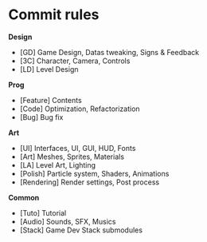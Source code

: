# Commit rules

**Design**
- [GD] Game Design, Datas tweaking, Signs & Feedback
- [3C] Character, Camera, Controls
- [LD] Level Design

**Prog**
- [Feature] Contents
- [Code] Optimization, Refactorization
- [Bug] Bug fix

**Art**
- [UI] Interfaces, UI, GUI, HUD, Fonts
- [Art] Meshes, Sprites, Materials
- [LA] Level Art, Lighting
- [Polish] Particle system, Shaders, Animations
- [Rendering] Render settings, Post process

**Common**
- [Tuto] Tutorial
- [Audio] Sounds, SFX, Musics
- [Stack] Game Dev Stack submodules